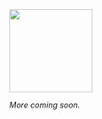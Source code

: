 <img src="http://frontiersusa.github.io/final/assets/img/final-logo.svg" width="150px"/>

_More coming soon._

